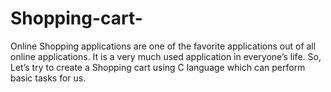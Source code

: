 # Shopping-cart-
Online Shopping applications are one of the favorite applications out of all online applications. It is a very much used application in everyone’s life. So, Let’s try to create a Shopping cart using C language which can perform basic tasks for us.
